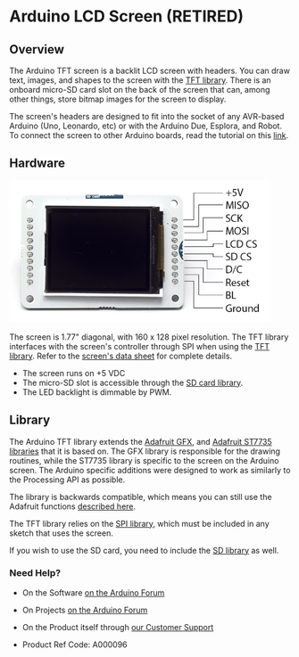# Arduino LCD Screen  (RETIRED)

## Overview

The Arduino TFT screen is a backlit LCD screen with headers. You can draw text, images, and shapes to the screen with the [TFT library](https://www.arduino.cc/en/Reference/TFTLibrary). There is an onboard micro-SD card slot on the back of the screen that  can, among other things, store bitmap images for the screen to display.

The screen's headers are designed to fit into the socket of any AVR-based Arduino (Uno, Leonardo, etc) or with the Arduino Due, Esplora, and Robot. To connect the screen to  other Arduino boards, read the tutorial on this [link](http://arduino.cc/en/Guide/TFTtoBoards).

## Hardware

<img src="GLCD_pins.png" alt="GLCD_pins" style="zoom:67%;" />

The screen is 1.77" diagonal, with 160 x 128 pixel resolution. The  TFT library interfaces with the screen's controller through SPI when  using the [TFT library](https://www.arduino.cc/en/Reference/TFTLibrary). Refer to the [screen's data sheet](https://www.arduino.cc/en/uploads/Main/HTF0177SN-01-SPEC.pdf) for complete details.

- The screen runs on +5 VDC
- The micro-SD slot is accessible through the [SD card library](https://www.arduino.cc/en/Reference/SD).
- The LED backlight is dimmable by PWM.


## Library

The Arduino TFT library extends the [Adafruit GFX](https://github.com/adafruit/Adafruit-GFX-Library), and [Adafruit ST7735 libraries](https://github.com/adafruit/Adafruit-ST7735-Library) that it is based on. The GFX library is responsible for the drawing  routines, while the ST7735 library is specific to the screen on the  Arduino screen. The Arduino specific additions were designed to work as  similarly to the Processing API as possible.

The library is backwards compatible, which means you can still use the Adafruit functions [described here](http://learn.adafruit.com/adafruit-gfx-graphics-library/overview).

The TFT library relies on the [SPI library](https://www.arduino.cc/en/Reference/SPI), which must be included in any sketch that uses the screen.

If you wish to use the SD card, you need to include the [SD library](https://www.arduino.cc/en/Reference/SD) as well.

### Need Help?

- On the Software [on the Arduino Forum](https://forum.arduino.cc/index.php?board=63.0)

- On Projects [on the Arduino Forum](https://forum.arduino.cc/index.php?board=3.0)

- On the Product itself through [our Customer Support](https://store.arduino.cc/index.php?main_page=contact_us&language=en)

- Product Ref Code: A000096

  ## 

## 